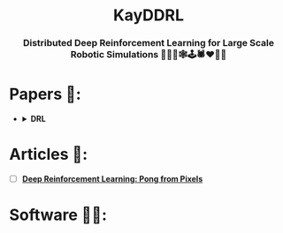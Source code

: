 <h1 align=center> KayDDRL </h1>
<h3 align=center> Distributed Deep Reinforcement Learning for Large Scale Robotic Simulations 👨‍💻🤖🕸🕹🕷❤️👨‍🔬 </h3>

# Papers 📜:

<ul>

<li>
<details><summary><b>DRL</b></summary>

<p>
Summary
</p>


</details>


</li>


</ul>

# Articles 📖:

- [ ] **[Deep Reinforcement Learning: Pong from Pixels](http://karpathy.github.io/2016/05/31/rl/)**


# Software 👨‍💻:
